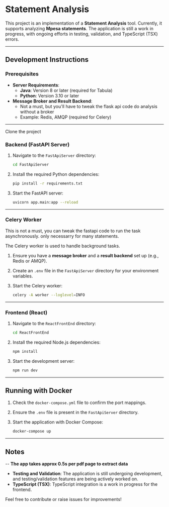 # Statement Analysis

This project is an implementation of a **Statement Analysis** tool. Currently, it supports analyzing **Mpesa statements**. The application is still a work in progress, with ongoing efforts in testing, validation, and TypeScript (TSX) errors.

---



## Development Instructions

### Prerequisites

- **Server Requirements**:
  - **Java**: Version 8 or later (required for Tabula)
  - **Python**: Version 3.10 or later
- **Message Broker and Result Backend**:
  - Not a must, but you'll have to tweak the flask api code do analysis without a broker
  - Example: Redis, AMQP (required for Celery)

---

Clone the project

### Backend (FastAPI Server)

1. Navigate to the `FastApiServer` directory:
   ```bash
   cd FastApiServer
   ```

2. Install the required Python dependencies:
   ```bash
   pip install -r requirements.txt
   ```

3. Start the FastAPI server:
   ```bash
   uvicorn app.main:app --reload
   ```

---

### Celery Worker

This is not a must, you can tweak the fastapi code to run the task asynchronously. only necessarry for many statements.

The Celery worker is used to handle background tasks. 

1. Ensure you have a **message broker** and a **result backend** set up (e.g., Redis or AMQP).

2. Create an `.env` file in the `FastApiServer` directory for your environment variables.

3. Start the Celery worker:
   ```bash
   celery -A worker --loglevel=INFO
   ```

---

### Frontend (React)

1. Navigate to the `ReactFrontEnd` directory:
   ```bash
   cd ReactFrontEnd
   ```

2. Install the required Node.js dependencies:
   ```bash
   npm install
   ```

3. Start the development server:
   ```bash
   npm run dev
   ```

---

## Running with Docker

1. Check the `docker-compose.yml` file to confirm the port mappings.

2. Ensure the `.env` file is present in the `FastApiServer` directory.

3. Start the application with Docker Compose:
   ```bash
   docker-compose up
   ```

---

## Notes
-- **The app takes approx 0.5s per pdf page to extract data**

- **Testing and Validation**: The application is still undergoing development, and testing/validation features are being actively worked on.
- **TypeScript (TSX)**: TypeScript integration is a work in progress for the frontend.

Feel free to contribute or raise issues for improvements!